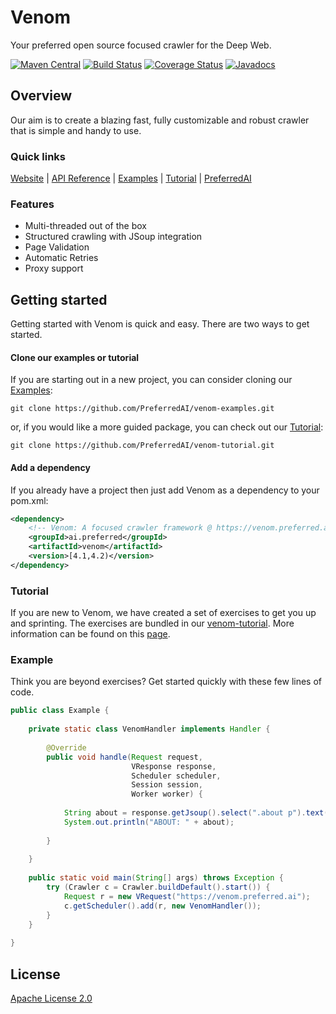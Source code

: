 # Venom
Your preferred open source focused crawler for the Deep Web.

[![Maven Central](https://maven-badges.herokuapp.com/maven-central/ai.preferred/venom/badge.svg)](https://maven-badges.herokuapp.com/maven-central/ai.preferred/venom)
[![Build Status](https://travis-ci.org/PreferredAI/venom.svg)](https://travis-ci.org/PreferredAI/venom)
[![Coverage Status](https://coveralls.io/repos/github/PreferredAI/venom/badge.svg)](https://coveralls.io/github/PreferredAI/venom)
[![Javadocs](https://www.javadoc.io/badge/ai.preferred/venom.svg)](https://www.javadoc.io/doc/ai.preferred/venom)

## Overview
Our aim is to create a blazing fast, fully customizable and robust crawler that is simple and handy to use.

### Quick links
[Website](https://venom.preferred.ai/) |
[API Reference](https://venom.preferred.ai/docs/) |
[Examples](https://github.com/PreferredAI/venom-examples) |
[Tutorial](https://github.com/PreferredAI/venom-tutorial) |
[PreferredAI](https://preferred.ai/)

### Features
- Multi-threaded out of the box
- Structured crawling with JSoup integration
- Page Validation
- Automatic Retries
- Proxy support

## Getting started
Getting started with Venom is quick and easy. There are two ways to get started. 
#### Clone our examples or tutorial
If you are starting out in a new project, you can consider cloning our [Examples](https://github.com/PreferredAI/venom-examples):
```
git clone https://github.com/PreferredAI/venom-examples.git
```
or, if you would like a more guided package, you can check out our [Tutorial](https://github.com/PreferredAI/venom-tutorial):
```
git clone https://github.com/PreferredAI/venom-tutorial.git
```


#### Add a dependency
If you already have a project then just add Venom as a dependency to your pom.xml:
```xml
<dependency>
    <!-- Venom: A focused crawler framework @ https://venom.preferred.ai/ -->
    <groupId>ai.preferred</groupId>
    <artifactId>venom</artifactId>
    <version>[4.1,4.2)</version>
</dependency>
```

### Tutorial
If you are new to Venom, we have created a set of exercises to get you up and sprinting.
The exercises are bundled in our [venom-tutorial](https://github.com/PreferredAI/venom-tutorials).
More information can be found on this [page](https://github.com/PreferredAI/venom-tutorials).

### Example
Think you are beyond exercises? Get started quickly with these few lines of code.
```java
public class Example {
 
    private static class VenomHandler implements Handler {
 
        @Override
        public void handle(Request request,
                           VResponse response,
                           Scheduler scheduler,
                           Session session,
                           Worker worker) {
 
            String about = response.getJsoup().select(".about p").text();
            System.out.println("ABOUT: " + about);
 
        }
 
    }
 
    public static void main(String[] args) throws Exception {
        try (Crawler c = Crawler.buildDefault().start()) {
            Request r = new VRequest("https://venom.preferred.ai");
            c.getScheduler().add(r, new VenomHandler());
        }
    }
 
}
```

## License

[Apache License 2.0](LICENSE)


